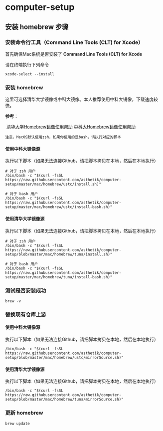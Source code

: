 # computer-setup

## 安装 homebrew 步骤

### 安装命令行工具（Command Line Tools (CLT) for Xcode）

首先确保Mac系统是否安装了 **Command Line Tools (CLT) for Xcode**

请在终端执行下列命令

```shell
xcode-select --install
```

### 安装 homebrew

这里可选择清华大学镜像或中科大镜像。本人推荐使用中科大镜像，下载速度较快。

**参考**：

​	[清华大学Homebrew镜像使用帮助](https://mirrors.tuna.tsinghua.edu.cn/help/homebrew/)  [中科大Homebrew镜像使用帮助](https://mirrors.ustc.edu.cn/help/brew.git.html)

`注意，MacOS默认使用zsh，如果你使用的是bash，请执行对应的脚本`

#### 使用中科大镜像源

执行以下脚本（如果无法连接Github，请把脚本拷贝在本地，然后在本地执行）

```shell
# 对于 zsh 用户
/bin/bash -c "$(curl -fsSL https://raw.githubusercontent.com/asthetik/computer-setup/master/mac/homebrew/ustc/install.sh)"

# 对于 bash 用户
/bin/bash -c "$(curl -fsSL https://raw.githubusercontent.com/asthetik/computer-setup/master/mac/homebrew/ustc/install-bash.sh)"
```



#### 使用清华大学镜像源

执行以下脚本（如果无法连接Github，请把脚本拷贝在本地，然后在本地执行）

```shell
# 对于 zsh 用户
/bin/bash -c "$(curl -fsSL https://raw.githubusercontent.com/asthetik/computer-setup/blob/master/mac/homebrew/tuna/install.sh)"

# 对于 bash 用户
/bin/bash -c "$(curl -fsSL https://raw.githubusercontent.com/asthetik/computer-setup/master/mac/homebrew/tuna/install-bash.sh)"
```



### 测试是否安装成功

```shell
brew -v
```



### 替换现有仓库上游

#### 使用中科大镜像源

执行以下脚本（如果无法连接Github，请把脚本拷贝在本地，然后在本地执行）

```shell
/bin/bash -c "$(curl -fsSL https://raw.githubusercontent.com/asthetik/computer-setup/blob/master/mac/homebrew/ustc/mirrorSource.sh)"
```



#### 使用清华大学镜像源

执行以下脚本（如果无法连接Github，请把脚本拷贝在本地，然后在本地执行）

```shell
/bin/bash -c "$(curl -fsSL https://raw.githubusercontent.com/asthetik/computer-setup/blob/master/mac/homebrew/tuna/mirrorSource.sh)"
```



### 更新 homebrew

```shell
brew update
```

